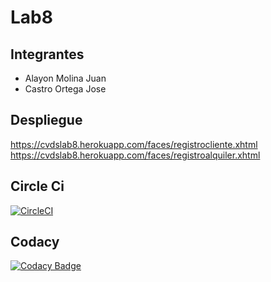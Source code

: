 # Lab8
## Integrantes
* Alayon Molina Juan
* Castro Ortega Jose

## Despliegue
https://cvdslab8.herokuapp.com/faces/registrocliente.xhtml
https://cvdslab8.herokuapp.com/faces/registroalquiler.xhtml

## Circle Ci
[![CircleCI](https://circleci.com/gh/circleci/circleci-docs.svg?style=svg)](https://app.circleci.com/pipelines/github/Jose1102/Lab8)

## Codacy
[![Codacy Badge](https://api.codacy.com/project/badge/Grade/9106912acf4e42f38eef7f27eb0c8522)](https://app.codacy.com/gh/Jose1102/Lab8/dashboard?utm_source=github.com&amp;utm_medium=referral&amp;utm_content=Jose1102/Lab8&amp;utm_campaign=Badge_Grade)
